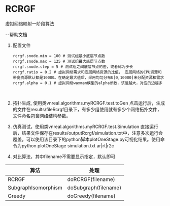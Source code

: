 # RCRGF
虚拟网络映射一阶段算法

--帮助文档
1. 配置文件

   ```properties
   rcrgf.snode.min = 100 # 测试组最小底层节点数
   rcrgf.snode.max = 125 # 测试组最大底层节点数
   rcrgf.snode.step = 5 # 测试组之间底层节点的差，或者称为步长
   rcrgf.ratio = 0.2 # 虚拟网络需求和底层网络资源的比值， 底层网络的CPU资源和带宽资源默认都是10000。在确定最大值后，采用均匀分布U[0,10000]来分配资源和需求
   rcrgf.alpha = 0.1 # 虚拟网络waxman模型的alpha参数，该值越大，对应的边越多
   ```

   ​

2. 拓扑生成, 使用类vnreal.algorithms.myRCRGF.test.toGen
  点击运行后，生成的文件在results/fileRcrgf目录下，有多少组使用就有多少个网络拓扑文件，文件命名包含网络结构参数。

3. 仿真测试，使用类vnreal.algorithms.myRCRGF.test.Simulation
  直接运行后，结果文件保存在results/outputRcrgf/simulation.txt中，注意多次运行会覆盖。可以使用该目录下的python脚本plotOneStage.py可视化结果。使用命令为python plotOneStage simulation.txt ar|rt|r2c

4. 对比算法，其中filename不需要显示指定，默认即可

  | 算法                  | 处理                   |
  | ------------------- | -------------------- |
  | RCRGF               | doRCRGF(filename)    |
  | SubgraphIsomorphism | doSubgraph(filename) |
  | Greedy              | doGreedy(filename)   |